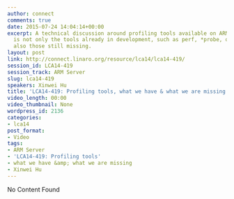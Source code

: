 ```yaml
---
author: connect
comments: true
date: 2015-07-24 14:04:14+00:00
excerpt: A technical discussion around profiling tools available on ARM64. The focus
  is not only the tools already in development, such as perf, *probe, or ftrace. but
  also those still missing.
layout: post
link: http://connect.linaro.org/resource/lca14/lca14-419/
session_id: LCA14-419
session_track: ARM Server
slug: lca14-419
speakers: Xinwei Hu
title: 'LCA14-419: Profiling tools, what we have & what we are missing'
video_length: 00:00
video_thumbnail: None
wordpress_id: 2136
categories:
- lca14
post_format:
- Video
tags:
- ARM Server
- 'LCA14-419: Profiling tools'
- what we have &amp; what we are missing
- Xinwei Hu
---
```


No Content Found
